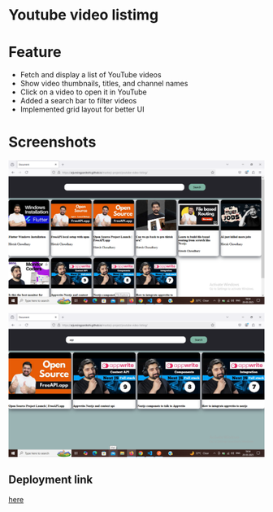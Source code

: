 # Youtube video listimg

# Feature
- Fetch and display a list of YouTube videos
- Show video thumbnails, titles, and channel names
- Click on a video to open it in YouTube
- Added a search bar to filter videos
- Implemented grid layout for better UI


# Screenshots
![Project Screenshot](./asset/youtubeVideoListing1.png)

![Project Screenshot](./asset/youtubeVideoListing2.png)

## Deployment link
[here](https://arjunsingpardeshi.github.io/masterji-project/youtube-video-listing/)